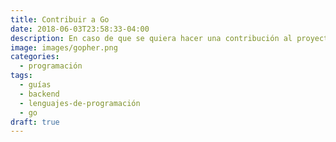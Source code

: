 ```yaml
---
title: Contribuir a Go
date: 2018-06-03T23:58:33-04:00
description: En caso de que se quiera hacer una contribución al proyecto de Go, es necesario cumplir con ciertos requisitos que se explican con detalle aquí.
image: images/gopher.png
categories:
  - programación
tags:
  - guías
  - backend
  - lenguajes-de-programación
  - go
draft: true
---
```





